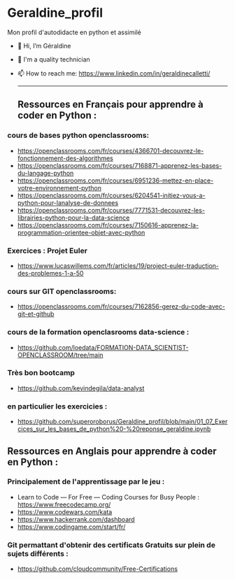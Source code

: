 # Geraldine_profil
Mon profil d'autodidacte en python et assimilé
- 👋 Hi, I’m Géraldine
- 👀 I'm a quality technician
- 📫 How to reach me: https://www.linkedin.com/in/geraldinecalletti/

  -------------------------------------------------

  ## Ressources en Français pour apprendre à coder en Python :

### cours de bases python openclassrooms:
 * https://openclassrooms.com/fr/courses/4366701-decouvrez-le-fonctionnement-des-algorithmes
 * https://openclassrooms.com/fr/courses/7168871-apprenez-les-bases-du-langage-python
 * https://openclassrooms.com/fr/courses/6951236-mettez-en-place-votre-environnement-python
 * https://openclassrooms.com/fr/courses/6204541-initiez-vous-a-python-pour-lanalyse-de-donnees
 * https://openclassrooms.com/fr/courses/7771531-decouvrez-les-librairies-python-pour-la-data-science
 * https://openclassrooms.com/fr/courses/7150616-apprenez-la-programmation-orientee-objet-avec-python

### Exercices : Projet Euler
 * https://www.lucaswillems.com/fr/articles/19/project-euler-traduction-des-problemes-1-a-50

### cours sur GIT openclassrooms:
 * https://openclassrooms.com/fr/courses/7162856-gerez-du-code-avec-git-et-github

### cours de la formation openclasrooms data-science :
 * https://github.com/loedata/FORMATION-DATA_SCIENTIST-OPENCLASSROOM/tree/main

### Très bon bootcamp
 * https://github.com/kevindegila/data-analyst
### en particulier les exercicies :
 * https://github.com/superoroborus/Geraldine_profil/blob/main/01_07_Exercices_sur_les_bases_de_python%20-%20reponse_geraldine.ipynb

 ## Ressources en Anglais pour apprendre à coder en Python :

### Principalement de l'apprentissage par le jeu :
* Learn to Code — For Free — Coding Courses for Busy People : https://www.freecodecamp.org/
* https://www.codewars.com/kata
* https://www.hackerrank.com/dashboard
* https://www.codingame.com/start/fr/

### Git permattant d'obtenir des certificats Gratuits sur plein de sujets différents :
* https://github.com/cloudcommunity/Free-Certifications
 
